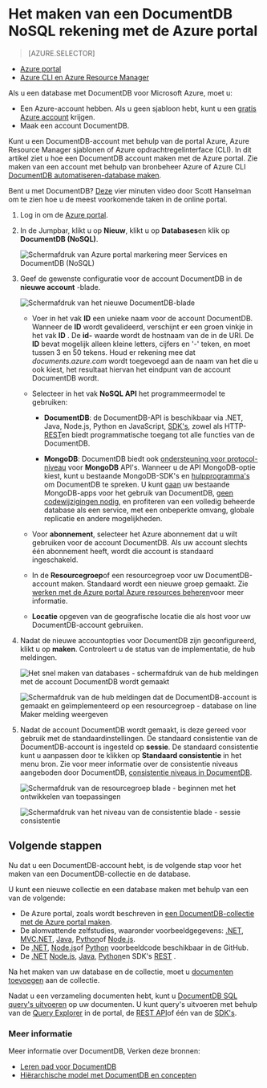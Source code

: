 <properties
    pageTitle="Het maken van een account DocumentDB | Microsoft Azure"
    description="Een database NoSQL met Azure DocumentDB samenstellen. Volg deze instructies voor het maken van een account DocumentDB en beginnen met het samenstellen van de razendsnelle snelle, wereldwijde schaal NoSQL database." 
    keywords="een database maken"
    services="documentdb"
    documentationCenter=""
    authors="mimig1"
    manager="jhubbard"
    editor="monicar"/>

<tags
    ms.service="documentdb"
    ms.workload="data-services"
    ms.tgt_pltfrm="na"
    ms.devlang="na"
    ms.topic="get-started-article"
    ms.date="10/17/2016"
    ms.author="mimig"/>

# <a name="how-to-create-a-documentdb-nosql-account-using-the-azure-portal"></a>Het maken van een DocumentDB NoSQL rekening met de Azure portal

> [AZURE.SELECTOR]
- [Azure portal](documentdb-create-account.md)
- [Azure CLI en Azure Resource Manager](documentdb-automation-resource-manager-cli.md)

Als u een database met DocumentDB voor Microsoft Azure, moet u:

- Een Azure-account hebben. Als u geen sjabloon hebt, kunt u een [gratis Azure account](https://azure.microsoft.com/free) krijgen. 
- Maak een account DocumentDB.  

Kunt u een DocumentDB-account met behulp van de portal Azure, Azure Resource Manager sjablonen of Azure opdrachtregelinterface (CLI). In dit artikel ziet u hoe een DocumentDB account maken met de Azure portal. Zie maken van een account met behulp van bronbeheer Azure of Azure CLI [DocumentDB automatiseren-database maken](documentdb-automation-resource-manager-cli.md).

Bent u met DocumentDB? [Deze](https://azure.microsoft.com/documentation/videos/create-documentdb-on-azure/) vier minuten video door Scott Hanselman om te zien hoe u de meest voorkomende taken in de online portal.

1.  Log in om de [Azure portal](https://portal.azure.com/).
2.  In de Jumpbar, klikt u op **Nieuw**, klikt u op **Databases**en klik op **DocumentDB (NoSQL)**. 

    ![Schermafdruk van Azure portal markering meer Services en DocumentDB (NoSQL)](./media/documentdb-create-account/create-nosql-db-databases-json-tutorial-1.png)  

3. Geef de gewenste configuratie voor de account DocumentDB in de **nieuwe account** -blade.

    ![Schermafdruk van het nieuwe DocumentDB-blade](./media/documentdb-create-account/create-nosql-db-databases-json-tutorial-2.png)

    - Voer in het vak **ID** een unieke naam voor de account DocumentDB.  Wanneer de **ID** wordt gevalideerd, verschijnt er een groen vinkje in het vak **ID** . De **id-** waarde wordt de hostnaam van de in de URI. De **ID** bevat mogelijk alleen kleine letters, cijfers en '-' teken, en moet tussen 3 en 50 tekens. Houd er rekening mee dat *documents.azure.com* wordt toegevoegd aan de naam van het die u ook kiest, het resultaat hiervan het eindpunt van de account DocumentDB wordt.

    - Selecteer in het vak **NoSQL API** het programmeermodel te gebruiken:
        - **DocumentDB**: de DocumentDB-API is beschikbaar via .NET, Java, Node.js, Python en JavaScript, [SDK's](documentdb-sdk-dotnet.md), zowel als HTTP- [REST](https://msdn.microsoft.com/library/azure/dn781481.aspx)en biedt programmatische toegang tot alle functies van de DocumentDB. 
       
        - **MongoDB**: DocumentDB biedt ook [ondersteuning voor protocol-niveau](documentdb-protocol-mongodb.md) voor **MongoDB** API's. Wanneer u de API MongoDB-optie kiest, kunt u bestaande MongoDB-SDK's en [hulpprogramma's](documentdb-mongodb-mongochef.md) om DocumentDB te spreken. U kunt [gaan](documentdb-import-data.md) uw bestaande MongoDB-apps voor het gebruik van DocumentDB, [geen codewijzigingen nodig](documentdb-connect-mongodb-account.md), en profiteren van een volledig beheerde database als een service, met een onbeperkte omvang, globale replicatie en andere mogelijkheden.

    - Voor **abonnement**, selecteer het Azure abonnement dat u wilt gebruiken voor de account DocumentDB. Als uw account slechts één abonnement heeft, wordt die account is standaard ingeschakeld.

    - In de **Resourcegroep**of een resourcegroep voor uw DocumentDB-account maken.  Standaard wordt een nieuwe groep gemaakt. Zie [werken met de Azure portal Azure resources beheren](../articles/azure-portal/resource-group-portal.md)voor meer informatie.

    - **Locatie** opgeven van de geografische locatie die als host voor uw DocumentDB-account gebruiken. 

4.  Nadat de nieuwe accountopties voor DocumentDB zijn geconfigureerd, klikt u op **maken**. Controleert u de status van de implementatie, de hub meldingen.  

    ![Het snel maken van databases - schermafdruk van de hub meldingen met de account DocumentDB wordt gemaakt](./media/documentdb-create-account/create-nosql-db-databases-json-tutorial-4.png)  

    ![Schermafdruk van de hub meldingen dat de DocumentDB-account is gemaakt en geïmplementeerd op een resourcegroep - database on line Maker melding weergeven](./media/documentdb-create-account/create-nosql-db-databases-json-tutorial-5.png)

5.  Nadat de account DocumentDB wordt gemaakt, is deze gereed voor gebruik met de standaardinstellingen. De standaard consistentie van de DocumentDB-account is ingesteld op **sessie**.  De standaard consistentie kunt u aanpassen door te klikken op **Standaard consistentie** in het menu bron. Zie voor meer informatie over de consistentie niveaus aangeboden door DocumentDB, [consistentie niveaus in DocumentDB](documentdb-consistency-levels.md).

    ![Schermafdruk van de resourcegroep blade - beginnen met het ontwikkelen van toepassingen](./media/documentdb-create-account/create-nosql-db-databases-json-tutorial-6.png)  

    ![Schermafdruk van het niveau van de consistentie blade - sessie consistentie](./media/documentdb-create-account/create-nosql-db-databases-json-tutorial-7.png)  

[How to: Create a DocumentDB account]: #Howto
[Next steps]: #NextSteps
[documentdb-manage]:../articles/documentdb/documentdb-manage.md


## <a name="next-steps"></a>Volgende stappen

Nu dat u een DocumentDB-account hebt, is de volgende stap voor het maken van een DocumentDB-collectie en de database. 

U kunt een nieuwe collectie en een database maken met behulp van een van de volgende:

- De Azure portal, zoals wordt beschreven in [een DocumentDB-collectie met de Azure portal maken](documentdb-create-collection.md).
- De alomvattende zelfstudies, waaronder voorbeeldgegevens: [.NET](documentdb-get-started.md), [MVC.NET](documentdb-dotnet-application.md), [Java](documentdb-java-application.md), [Python](documentdb-python-application.md)of [Node.js](documentdb-nodejs-application.md).
- De [.NET](documentdb-dotnet-samples.md#database-examples), [Node.js](documentdb-nodejs-samples.md#database-examples)of [Python](documentdb-python-samples.md#database-examples) voorbeeldcode beschikbaar in de GitHub.
- De [.NET](documentdb-sdk-dotnet.md) [Node.js](documentdb-sdk-node.md), [Java](documentdb-sdk-java.md), [Python](documentdb-sdk-python.md)en SDK's [REST](https://msdn.microsoft.com/library/azure/mt489072.aspx) .

Na het maken van uw database en de collectie, moet u [documenten toevoegen](documentdb-view-json-document-explorer.md) aan de collectie.

Nadat u een verzameling documenten hebt, kunt u [DocumentDB SQL](documentdb-sql-query.md) [query's uitvoeren](documentdb-sql-query.md#executing-queries) op uw documenten. U kunt query's uitvoeren met behulp van de [Query Explorer](documentdb-query-collections-query-explorer.md) in de portal, de [REST API](https://msdn.microsoft.com/library/azure/dn781481.aspx)of één van de [SDK's](documentdb-sdk-dotnet.md).

### <a name="learn-more"></a>Meer informatie

Meer informatie over DocumentDB, Verken deze bronnen:

-   [Leren pad voor DocumentDB](https://azure.microsoft.com/documentation/learning-paths/documentdb/)
-   [Hiërarchische model met DocumentDB en concepten](documentdb-resources.md)
